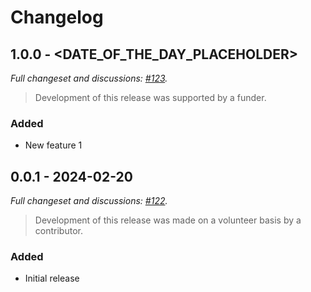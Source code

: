 # Changelog

## 1.0.0 - <DATE_OF_THE_DAY_PLACEHOLDER>

_Full changeset and discussions: [#123](https://github.com/owner/repo/pull/123)._

> Development of this release was supported by a funder.

### Added

- New feature 1

## 0.0.1 - 2024-02-20

_Full changeset and discussions: [#122](https://github.com/owner/repo/pull/122)._

> Development of this release was made on a volunteer basis by a contributor.

### Added

- Initial release
